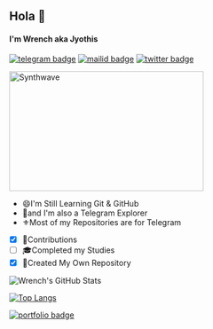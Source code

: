 ## Hola 👋

#### I'm Wrench aka Jyothis
[![telegram badge](https://img.shields.io/badge/@WhySooSerious-30302f?style=for-the-badge&logo=telegram)](https://t.me/WhySooSerious)
[![mailid badge](https://img.shields.io/badge/Jyothis_Jayanth-30302f?style=for-the-badge&logo=gmail)](https:mailto:jyothisjayanth05@gmail.com)
[![twitter badge](https://img.shields.io/badge/Jyothis_Jayanth-30302f?style=for-the-badge&logo=twitter)](https://twitter.com/JyothisJayanth)

<img src="https://mir-s3-cdn-cf.behance.net/project_modules/fs/0d4f6f62664607.5a98e42907456.gif" alt="Synthwave" height="216" width="350">

- 😄I'm Still Learning Git & GitHub
- 🥰and I'm also a Telegram Explorer
- ⚜️Most of my Repositories are for Telegram


- [x] 💬Contributions
- [ ] 🎓Completed my Studies
- [x] 🎯Created My Own Repository

![Wrench's GitHub Stats](https://github-readme-stats.vercel.app/api?username=JyothisJayanth&show_icons=true&theme=default&hide=stars)

[![Top Langs](https://github-readme-stats.vercel.app/api/top-langs/?username=JyothisJayanth&hide=dockerfile)](https://github.com/JyothisJayanth)

[![portfolio badge](https://img.shields.io/badge/Check_out_my-portfolio-blueviolet?style=for-the-badge&logo=git&logoColor=white)](https://jyothisjayanth.github.io)
